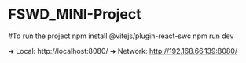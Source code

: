 # FSWD_MINI-Project
#To run the project 
npm install @vitejs/plugin-react-swc
npm run dev

  ➜  Local:   http://localhost:8080/
  ➜  Network: http://192.168.66.139:8080/
